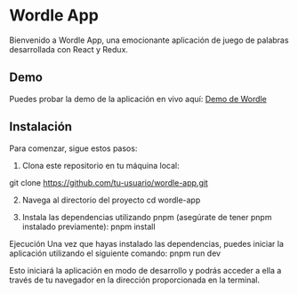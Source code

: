 # Wordle App

Bienvenido a Wordle App, una emocionante aplicación de juego de palabras desarrollada con React y Redux.

## Demo

Puedes probar la demo de la aplicación en vivo aquí: [Demo de Wordle](https://wordle-daniel.vercel.app/)

## Instalación

Para comenzar, sigue estos pasos:

1. Clona este repositorio en tu máquina local:

git clone https://github.com/tu-usuario/wordle-app.git

2. Navega al directorio del proyecto
cd wordle-app

3. Instala las dependencias utilizando pnpm (asegúrate de tener pnpm instalado previamente):
pnpm install

Ejecución
Una vez que hayas instalado las dependencias, puedes iniciar la aplicación utilizando el siguiente comando:
pnpm run dev

Esto iniciará la aplicación en modo de desarrollo y podrás acceder a ella a través de tu navegador en la dirección proporcionada en la terminal.

